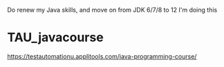 Do renew my Java skills, and move on from JDK 6/7/8 to 12 I'm doing this 

# TAU_javacourse

https://testautomationu.applitools.com/java-programming-course/
